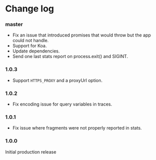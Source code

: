 # Change log

### master
* Fix an issue that introduced promises that would throw but the app could not handle.
* Support for Koa.
* Update dependencies.
* Send one last stats report on process.exit() and SIGINT.

### 1.0.3
* Support `HTTPS_PROXY` and a proxyUrl option.

### 1.0.2
* Fix encoding issue for query variables in traces.

### 1.0.1
* Fix issue where fragments were not properly reported in stats.

### 1.0.0

Initial production release
